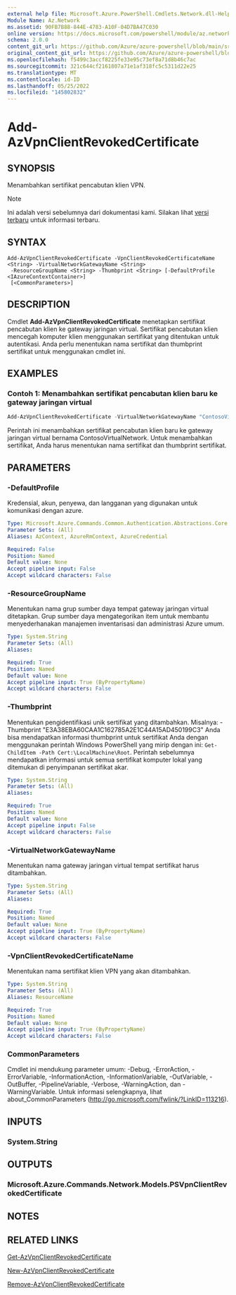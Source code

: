 ```yaml
---
external help file: Microsoft.Azure.PowerShell.Cmdlets.Network.dll-Help.xml
Module Name: Az.Network
ms.assetid: 90FB7B88-844E-4783-A10F-04D7BA47C030
online version: https://docs.microsoft.com/powershell/module/az.network/add-azvpnclientrevokedcertificate
schema: 2.0.0
content_git_url: https://github.com/Azure/azure-powershell/blob/main/src/Network/Network/help/Add-AzVpnClientRevokedCertificate.md
original_content_git_url: https://github.com/Azure/azure-powershell/blob/main/src/Network/Network/help/Add-AzVpnClientRevokedCertificate.md
ms.openlocfilehash: f5499c3accf8225fe33e95c73ef8a71d8b46c7ac
ms.sourcegitcommit: 321c644cf2161807a71e1af318fc5c5311d22e25
ms.translationtype: MT
ms.contentlocale: id-ID
ms.lasthandoff: 05/25/2022
ms.locfileid: "145802832"
---
```

# Add-AzVpnClientRevokedCertificate

## SYNOPSIS
Menambahkan sertifikat pencabutan klien VPN.

> [!NOTE]
>Ini adalah versi sebelumnya dari dokumentasi kami. Silakan lihat [versi terbaru](/powershell/module/az.network/add-azvpnclientrevokedcertificate) untuk informasi terbaru.

## SYNTAX

```
Add-AzVpnClientRevokedCertificate -VpnClientRevokedCertificateName <String> -VirtualNetworkGatewayName <String>
 -ResourceGroupName <String> -Thumbprint <String> [-DefaultProfile <IAzureContextContainer>]
 [<CommonParameters>]
```

## DESCRIPTION
Cmdlet **Add-AzVpnClientRevokedCertificate** menetapkan sertifikat pencabutan klien ke gateway jaringan virtual.
Sertifikat pencabutan klien mencegah komputer klien menggunakan sertifikat yang ditentukan untuk autentikasi.
Anda perlu menentukan nama sertifikat dan thumbprint sertifikat untuk menggunakan cmdlet ini.

## EXAMPLES

### Contoh 1: Menambahkan sertifikat pencabutan klien baru ke gateway jaringan virtual
```powershell
Add-AzVpnClientRevokedCertificate -VirtualNetworkGatewayName "ContosoVirtualNetwork" -ResourceGroupName "ContosoResourceGroup" -VpnClientRevokedCertificateName "ContosoRevokedClientCertificate" -Thumbprint "E3A38EBA60CAA1C162785A2E1C44A15AD450199C3"
```

Perintah ini menambahkan sertifikat pencabutan klien baru ke gateway jaringan virtual bernama ContosoVirtualNetwork.
Untuk menambahkan sertifikat, Anda harus menentukan nama sertifikat dan thumbprint sertifikat.

## PARAMETERS

### -DefaultProfile
Kredensial, akun, penyewa, dan langganan yang digunakan untuk komunikasi dengan azure.

```yaml
Type: Microsoft.Azure.Commands.Common.Authentication.Abstractions.Core.IAzureContextContainer
Parameter Sets: (All)
Aliases: AzContext, AzureRmContext, AzureCredential

Required: False
Position: Named
Default value: None
Accept pipeline input: False
Accept wildcard characters: False
```

### -ResourceGroupName
Menentukan nama grup sumber daya tempat gateway jaringan virtual ditetapkan.
Grup sumber daya mengategorikan item untuk membantu menyederhanakan manajemen inventarisasi dan administrasi Azure umum.

```yaml
Type: System.String
Parameter Sets: (All)
Aliases:

Required: True
Position: Named
Default value: None
Accept pipeline input: True (ByPropertyName)
Accept wildcard characters: False
```

### -Thumbprint
Menentukan pengidentifikasi unik sertifikat yang ditambahkan.
Misalnya: -Thumbprint "E3A38EBA60CAA1C162785A2E1C44A15AD450199C3" Anda bisa mendapatkan informasi thumbprint untuk sertifikat Anda dengan menggunakan perintah Windows PowerShell yang mirip dengan ini: `Get-ChildItem -Path Cert:\LocalMachine\Root`.
Perintah sebelumnya mendapatkan informasi untuk semua sertifikat komputer lokal yang ditemukan di penyimpanan sertifikat akar.

```yaml
Type: System.String
Parameter Sets: (All)
Aliases:

Required: True
Position: Named
Default value: None
Accept pipeline input: False
Accept wildcard characters: False
```

### -VirtualNetworkGatewayName
Menentukan nama gateway jaringan virtual tempat sertifikat harus ditambahkan.

```yaml
Type: System.String
Parameter Sets: (All)
Aliases:

Required: True
Position: Named
Default value: None
Accept pipeline input: True (ByPropertyName)
Accept wildcard characters: False
```

### -VpnClientRevokedCertificateName
Menentukan nama sertifikat klien VPN yang akan ditambahkan.

```yaml
Type: System.String
Parameter Sets: (All)
Aliases: ResourceName

Required: True
Position: Named
Default value: None
Accept pipeline input: True (ByPropertyName)
Accept wildcard characters: False
```

### CommonParameters
Cmdlet ini mendukung parameter umum: -Debug, -ErrorAction, -ErrorVariable, -InformationAction, -InformationVariable, -OutVariable, -OutBuffer, -PipelineVariable, -Verbose, -WarningAction, dan -WarningVariable. Untuk informasi selengkapnya, lihat about_CommonParameters (http://go.microsoft.com/fwlink/?LinkID=113216).

## INPUTS

### System.String

## OUTPUTS

### Microsoft.Azure.Commands.Network.Models.PSVpnClientRevokedCertificate

## NOTES

## RELATED LINKS

[Get-AzVpnClientRevokedCertificate](./Get-AzVpnClientRevokedCertificate.md)

[New-AzVpnClientRevokedCertificate](./New-AzVpnClientRevokedCertificate.md)

[Remove-AzVpnClientRevokedCertificate](./Remove-AzVpnClientRevokedCertificate.md)


